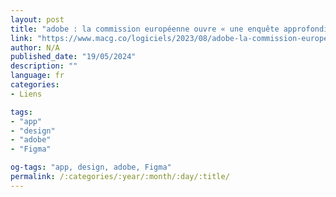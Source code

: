 ```yaml
---
layout: post
title: "adobe : la commission européenne ouvre « une enquête approfondie » sur l’acquisition de figma"
link: "https://www.macg.co/logiciels/2023/08/adobe-la-commission-europeenne-ouvre-une-enquete-approfondie-sur-lacquisition-de-figma-138609"
author: N/A
published_date: "19/05/2024"
description: ""
language: fr
categories:
- Liens

tags:
- "app"
- "design"
- "adobe"
- "Figma"

og-tags: "app, design, adobe, Figma"
permalink: /:categories/:year/:month/:day/:title/
---
```

